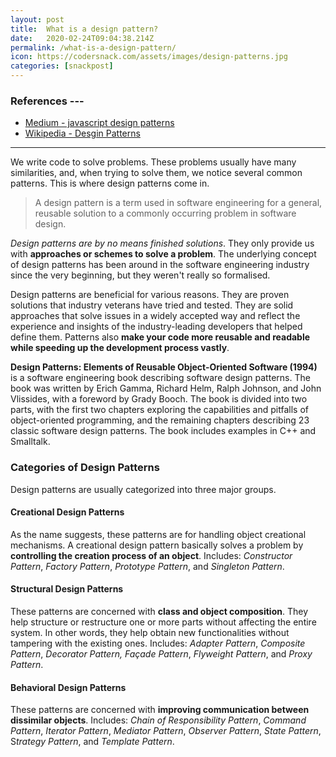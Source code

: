 ```yaml
---
layout: post
title:  What is a design pattern?
date:   2020-02-24T09:04:38.214Z
permalink: /what-is-a-design-pattern/
icon: https://codersnack.com/assets/images/design-patterns.jpg
categories: [snackpost]
---
```


### References ---

- [Medium - javascript design patterns](https://medium.com/better-programming/javascript-design-patterns-25f0faaaa15?)
- [Wikipedia - Desgin Patterns](https://en.wikipedia.org/wiki/Design_Patterns)
---

We write code to solve problems. These problems usually have many similarities, and, when trying to solve them, we notice several common patterns. This is where design patterns come in.

> A design pattern is a term used in software engineering for a general, reusable solution to a commonly occurring problem in software design.

*Design patterns are by no means finished solutions*. They only provide us with **approaches or schemes to solve a problem**. The underlying concept of design patterns has been around in the software engineering industry since the very beginning, but they weren't really so formalised. 

Design patterns are beneficial for various reasons. They are proven solutions that industry veterans have tried and tested. They are solid approaches that solve issues in a widely accepted way and reflect the experience and insights of the industry-leading developers that helped define them. Patterns also **make your code more reusable and readable while speeding up the development process vastly**.

**Design Patterns: Elements of Reusable Object-Oriented Software (1994)** is a software engineering book describing software design patterns. The book was written by Erich Gamma, Richard Helm, Ralph Johnson, and John Vlissides, with a foreword by Grady Booch. The book is divided into two parts, with the first two chapters exploring the capabilities and pitfalls of object-oriented programming, and the remaining chapters describing 23 classic software design patterns. The book includes examples in C++ and Smalltalk.

### Categories of Design Patterns
Design patterns are usually categorized into three major groups.

#### Creational Design Patterns
As the name suggests, these patterns are for handling object creational mechanisms. A creational design pattern basically solves a problem by **controlling the creation process of an object**.
Includes: *Constructor Pattern*, *Factory Pattern*, *Prototype Pattern*, and *Singleton Pattern*.

#### Structural Design Patterns
These patterns are concerned with **class and object composition**. They help structure or restructure one or more parts without affecting the entire system. In other words, they help obtain new functionalities without tampering with the existing ones.
Includes: *Adapter Pattern*, *Composite Pattern*, *Decorator Pattern,* *Façade Pattern*, *Flyweight Pattern*, and *Proxy Pattern*.

#### Behavioral Design Patterns
These patterns are concerned with **improving communication between dissimilar objects**.
Includes: *Chain of Responsibility Pattern*, *Command Pattern*, *Iterator Pattern*, *Mediator Pattern*, *Observer Pattern*, *State Pattern*, S*trategy Pattern*, and *Template Pattern*.
